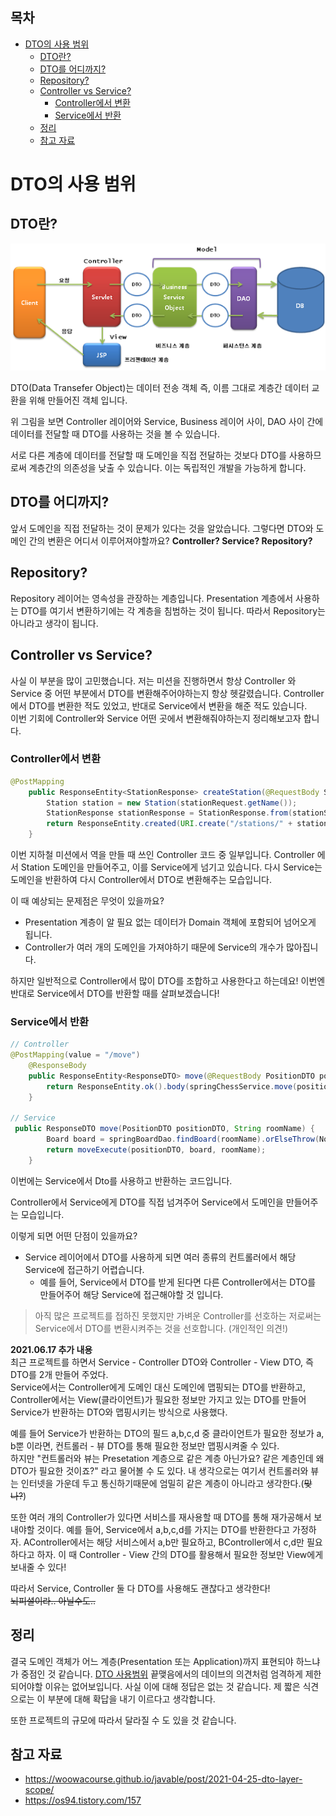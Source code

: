 ## 목차
- [DTO의 사용 범위](#dto의-사용-범위)
  - [DTO란?](#dto란)
  - [DTO를 어디까지?](#dto를-어디까지)
  - [Repository?](#repository)
  - [Controller vs Service?](#controller-vs-service)
    - [Controller에서 변환](#controller에서-변환)
    - [Service에서 반환](#service에서-반환)
  - [정리](#정리)
  - [참고 자료](#참고-자료)

# DTO의 사용 범위

## DTO란?

![](images/2021-05-20-13-52-08.png)

DTO(Data Transefer Object)는 데이터 전송 객체 즉, 이름 그대로 계층간 데이터 교환을 위해 만들어진 객체 입니다.

위 그림을 보면 Controller 레이어와 Service, Business 레이어 사이, DAO 사이 간에 데이터를 전달할 때 DTO를 사용하는 것을 볼 수 있습니다.

서로 다른 계층에 데이터를 전달할 때 도메인을 직접 전달하는 것보다 DTO를 사용하므로써 계층간의 의존성을 낮출 수 있습니다. 이는 독립적인 개발을 가능하게 합니다.

## DTO를 어디까지?
앞서 도메인을 직접 전달하는 것이 문제가 있다는 것을 알았습니다.
그렇다면 DTO와 도메인 간의 변환은 어디서 이루어져야할까요?
__Controller? Service? Repository?__

## Repository?
Repository 레이어는 영속성을 관장하는 계층입니다. Presentation 계층에서 사용하는 DTO를 여기서 변환하기에는 각 계층을 침범하는 것이 됩니다. 따라서 Repository는 아니라고 생각이 됩니다.

## Controller vs Service?
사실 이 부분을 많이 고민했습니다. 저는 미션을 진행하면서 항상 Controller 와 Service 중 어떤 부분에서 DTO를 변환해주어야하는지 항상 헷갈렸습니다. Controller에서 DTO를 변환한 적도 있었고, 반대로 Service에서 변환을 해준 적도 있습니다.  
이번 기회에 Controller와 Service 어떤 곳에서 변환해줘야하는지 정리해보고자 합니다.


### Controller에서 변환

```java
@PostMapping
    public ResponseEntity<StationResponse> createStation(@RequestBody StationRequest stationRequest) {
        Station station = new Station(stationRequest.getName());
        StationResponse stationResponse = StationResponse.from(stationService.save(station));
        return ResponseEntity.created(URI.create("/stations/" + stationResponse.getId())).body(stationResponse);
    }
```
이번 지하철 미션에서 역을 만들 때 쓰인 Controller 코드 중 일부입니다.
Controller 에서 Station 도메인을 만들어주고, 이를 Service에게 넘기고 있습니다.
다시 Service는 도메인을 반환하여 다시 Controller에서 DTO로 변환해주는 모습입니다.

이 때 예상되는 문제점은 무엇이 있을까요?
- Presentation 계층이 알 필요 없는 데이터가 Domain 객체에 포함되어 넘어오게 됩니다.
- Controller가 여러 개의 도메인을 가져야하기 때문에 Service의 개수가 많아집니다.

하지만 일반적으로 Controller에서 많이 DTO를 조합하고 사용한다고 하는데요!
이번엔 반대로 Service에서 DTO를 반환할 때를 살펴보겠습니다!
### Service에서 반환
```java
// Controller
@PostMapping(value = "/move")
    @ResponseBody
    public ResponseEntity<ResponseDTO> move(@RequestBody PositionDTO positionDTO, @SessionAttribute String roomName) {
        return ResponseEntity.ok().body(springChessService.move(positionDTO, roomName));
    }

// Service
 public ResponseDTO move(PositionDTO positionDTO, String roomName) {
        Board board = springBoardDao.findBoard(roomName).orElseThrow(NotExistRoomException::new);
        return moveExecute(positionDTO, board, roomName);
    }
```
이번에는 Service에서 Dto를 사용하고 반환하는 코드입니다.

Controller에서 Service에게 DTO를 직접 넘겨주어 Service에서 도메인을 만들어주는 모습입니다.

이렇게 되면 어떤 단점이 있을까요?
- Service 레이어에서 DTO를 사용하게 되면 여러 종류의 컨트롤러에서 해당 Service에 접근하기 어렵습니다.
  - 예를 들어, Service에서 DTO를 받게 된다면 다른 Controller에서는 DTO를 만들어주어 해당 Service에 접근해야할 것 입니다.


> 아직 많은 프로젝트를 접하진 못했지만 가벼운 Controller를 선호하는 저로써는 Service에서 DTO를 변환시켜주는 것을 선호합니다. (개인적인 의견!)

__2021.06.17 추가 내용__  
최근 프로젝트를 하면서 Service - Controller DTO와 Controller - View DTO, 즉 DTO를 2개 만들어 주었다.  
Service에서는 Controller에게 도메인 대신 도메인에 맵핑되는 DTO를 반환하고, Controller에서는 View(클라이언트)가 필요한 정보만 가지고 있는 DTO를 만들어 Service가 반환하는 DTO와 맵핑시키는 방식으로 사용했다.   

예를 들어 Service가 반환하는 DTO의 필드 a,b,c,d 중 클라이언트가 필요한 정보가 a, b뿐 이라면, 컨트롤러 - 뷰 DTO를 통해 필요한 정보만 맵핑시켜줄 수 있다.  
하지만 "컨트롤러와 뷰는 Presetation 계층으로 같은 계층 아닌가요? 같은 계층인데 왜 DTO가 필요한 것이죠?" 라고 물어볼 수 도 있다. 내 생각으로는 여기서 컨트롤러와 뷰는 인터넷을 가운데 두고 통신하기때문에 엄밀히 같은 계층이 아니라고 생각한다.(~~맞나?~~)

또한 여러 개의 Controller가 있다면 서비스를 재사용할 때 DTO를 통해 재가공해서 보내야할 것이다. 예를 들어, Service에서 a,b,c,d를 가지는 DTO를 반환한다고 가정하자. AController에서는 해당 서비스에서 a,b만 필요하고, BController에서 c,d만 필요하다고 하자. 이 때 Controller - View 간의 DTO를 활용해서 필요한 정보만 View에게 보내줄 수 있다!

따라서 Service, Controller 둘 다 DTO를 사용해도 괜찮다고 생각한다!  
~~뇌피셜이라.. 아닐수도..~~

## 정리
결국 도메인 객체가 어느 계층(Presentation 또는 Application)까지 표현되야 하느냐가 중점인 것 같습니다.
[DTO 사용범위](https://woowacourse.github.io/javable/post/2021-04-25-dto-layer-scope/) 끝맺음에서의 데이브의 의견처럼 엄격하게 제한되어야할 이유는 없어보입니다.
사실 이에 대해 정답은 없는 것 같습니다. 제 짧은 식견으로는 이 부분에 대해 확답을 내기 이르다고 생각합니다.

또한 프로젝트의 규모에 따라서 달라질 수 도 있을 것 같습니다.

## 참고 자료
- https://woowacourse.github.io/javable/post/2021-04-25-dto-layer-scope/
- https://os94.tistory.com/157